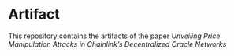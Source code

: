 # Artifact
This repository contains the artifacts of the paper _Unveiling Price Manipulation Attacks in Chainlink’s Decentralized Oracle Networks_
